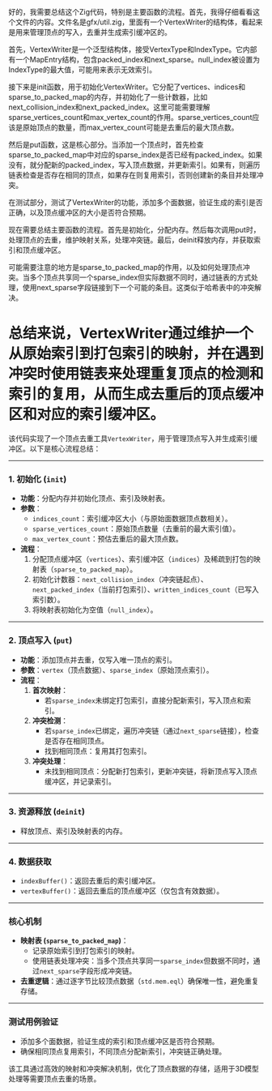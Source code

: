 好的，我需要总结这个Zig代码，特别是主要函数的流程。首先，我得仔细看看这个文件的内容。文件名是gfx/util.zig，里面有一个VertexWriter的结构体，看起来是用来管理顶点的写入，去重并生成索引缓冲区的。

首先，VertexWriter是一个泛型结构体，接受VertexType和IndexType。它内部有一个MapEntry结构，包含packed_index和next_sparse。null_index被设置为IndexType的最大值，可能用来表示无效索引。

接下来是init函数，用于初始化VertexWriter。它分配了vertices、indices和sparse_to_packed_map的内存，并初始化了一些计数器，比如next_collision_index和next_packed_index。这里可能需要理解sparse_vertices_count和max_vertex_count的作用。sparse_vertices_count应该是原始顶点的数量，而max_vertex_count可能是去重后的最大顶点数。

然后是put函数，这是核心部分。当添加一个顶点时，首先检查sparse_to_packed_map中对应的sparse_index是否已经有packed_index。如果没有，就分配新的packed_index，写入顶点数据，并更新索引。如果有，则遍历链表检查是否存在相同的顶点，如果存在则复用索引，否则创建新的条目并处理冲突。

在测试部分，测试了VertexWriter的功能，添加多个面数据，验证生成的索引是否正确，以及顶点缓冲区的大小是否符合预期。

现在需要总结主要函数的流程。首先是初始化，分配内存。然后每次调用put时，处理顶点的去重，维护映射关系，处理冲突链。最后，deinit释放内存，并获取索引和顶点缓冲区。

可能需要注意的地方是sparse_to_packed_map的作用，以及如何处理顶点冲突。当多个顶点共享同一个sparse_index但实际数据不同时，通过链表的方式处理，使用next_sparse字段链接到下一个可能的条目。这类似于哈希表中的冲突解决。

总结来说，VertexWriter通过维护一个从原始索引到打包索引的映射，并在遇到冲突时使用链表来处理重复顶点的检测和索引的复用，从而生成去重后的顶点缓冲区和对应的索引缓冲区。
================================================
该代码实现了一个顶点去重工具`VertexWriter`，用于管理顶点写入并生成索引缓冲区。以下是核心流程总结：

---

### **1. 初始化 (`init`)**
- **功能**：分配内存并初始化顶点、索引及映射表。
- **参数**：
  - `indices_count`：索引缓冲区大小（与原始面数据顶点数相关）。
  - `sparse_vertices_count`：原始顶点数量（去重前的最大索引值）。
  - `max_vertex_count`：预估去重后的最大顶点数。
- **流程**：
  1. 分配顶点缓冲区（`vertices`）、索引缓冲区（`indices`）及稀疏到打包的映射表（`sparse_to_packed_map`）。
  2. 初始化计数器：`next_collision_index`（冲突链起点）、`next_packed_index`（当前打包索引）、`written_indices_count`（已写入索引数）。
  3. 将映射表初始化为空值（`null_index`）。

---

### **2. 顶点写入 (`put`)**
- **功能**：添加顶点并去重，仅写入唯一顶点的索引。
- **参数**：`vertex`（顶点数据）、`sparse_index`（原始顶点索引）。
- **流程**：
  1. **首次映射**：
     - 若`sparse_index`未绑定打包索引，直接分配新索引，写入顶点和索引。
  2. **冲突检测**：
     - 若`sparse_index`已绑定，遍历冲突链（通过`next_sparse`链接），检查是否存在相同顶点。
     - 找到相同顶点：复用其打包索引。
  3. **冲突处理**：
     - 未找到相同顶点：分配新打包索引，更新冲突链，将新顶点写入顶点缓冲区，并记录索引。

---

### **3. 资源释放 (`deinit`)**
- 释放顶点、索引及映射表的内存。

---

### **4. 数据获取**
- `indexBuffer()`：返回去重后的索引缓冲区。
- `vertexBuffer()`：返回去重后的顶点缓冲区（仅包含有效数据）。

---

### **核心机制**
- **映射表 (`sparse_to_packed_map`)**：
  - 记录原始索引到打包索引的映射。
  - 使用链表处理冲突：当多个顶点共享同一`sparse_index`但数据不同时，通过`next_sparse`字段形成冲突链。
- **去重逻辑**：通过逐字节比较顶点数据（`std.mem.eql`）确保唯一性，避免重复存储。

---

### **测试用例验证**
- 添加多个面数据，验证生成的索引和顶点缓冲区是否符合预期。
- 确保相同顶点复用索引，不同顶点分配新索引，冲突链正确处理。

该工具通过高效的映射和冲突解决机制，优化了顶点数据的存储，适用于3D模型处理等需要顶点去重的场景。